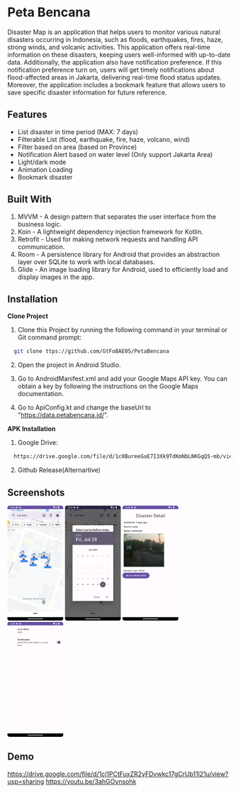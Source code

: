
# Peta Bencana

Disaster Map is an application that helps users  to monitor various natural disasters occurring in Indonesia, such as floods, earthquakes, fires, haze, strong winds, and volcanic activities. This application offers real-time information on these disasters, keeping users well-informed with up-to-date data. Additionally, the application also have notification preference. If this notification preference turn on, users will get timely notifications about flood-affected areas in Jakarta, delivering real-time flood status updates. Moreover, the application includes a bookmark feature that allows users to save specific disaster information for future reference.


## Features

- List disaster in time period (MAX: 7 days)
- Filterable List (flood, earthquake, fire, haze, volcano, wind)
- Filter based on area (based on Province)
- Notification Alert based on water level (Only support Jakarta Area)
- Light/dark mode
- Animation Loading
- Bookmark disaster


## Built With
1. MVVM - A design pattern that separates the user interface from the business logic.
2. Koin - A lightweight dependency injection framework for Kotlin.
3. Retrofit - Used for making network requests and handling API communication.
4. Room - A persistence library for Android that provides an abstraction layer over SQLite to work with local databases.
5. Glide - An image loading library for Android, used to efficiently load and display images in the app.
## Installation

**Clone Project**
1. Clone this Project by running the following command in your terminal or Git command prompt:
```bash
  git clone ttps://github.com/GtFoBAE05/PetaBencana
```
2. Open the project in Android Studio.

3. Go to AndroidManifest.xml and add your Google Maps API key. You can obtain a key by following the instructions on the Google Maps documentation.

4. Go to ApiConfig.kt and change the baseUrl to "https://data.petabencana.id/".

**APK Installation**
1. Google Drive: 
```bash
  https://drive.google.com/file/d/1c0BureeGaE7I3Xk9TdKmNbLNKGqQ5-mb/view?usp=sharing
```
2. Github Release(Alternartive)



    
## Screenshots

<img src="home.png" width="25%"> <img src="period.png" width="25%">  <img src="detail.png" width="25%">  <img src="settings.png" width="25%"> 



## Demo

https://drive.google.com/file/d/1cj1PCtFuxZR2yFDvwkc17gCrUb11l21u/view?usp=sharing 
https://youtu.be/3ahGOynsohk
